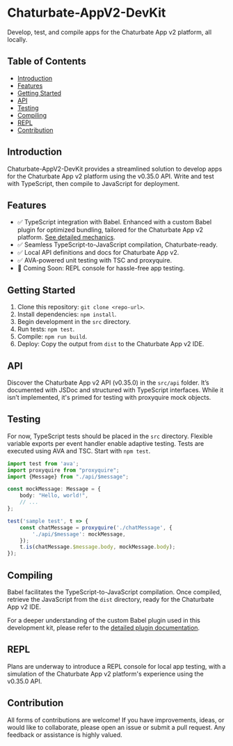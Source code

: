 # Chaturbate-AppV2-DevKit
Develop, test, and compile apps for the Chaturbate App v2 platform, all locally.

## Table of Contents
- [Introduction](#introduction)
- [Features](#features)
- [Getting Started](#getting-started)
- [API](#api)
- [Testing](#testing)
- [Compiling](#compiling)
- [REPL](#repl)
- [Contribution](#contribution)

## Introduction
Chaturbate-AppV2-DevKit provides a streamlined solution to develop apps for the Chaturbate App v2 platform using the v0.35.0 API. Write and test with TypeScript, then compile to JavaScript for deployment.

## Features
- ✅ TypeScript integration with Babel. Enhanced with a custom Babel plugin for optimized bundling, tailored for the Chaturbate App v2 platform. [See detailed mechanics](./PLUGIN-DOCS.md).
- ✅ Seamless TypeScript-to-JavaScript compilation, Chaturbate-ready.
- ✅ Local API definitions and docs for Chaturbate App v2.
- ✅ AVA-powered unit testing with TSC and proxyquire.
- 🔄 Coming Soon: REPL console for hassle-free app testing.

## Getting Started
1. Clone this repository: `git clone <repo-url>`.
2. Install dependencies: `npm install`.
3. Begin development in the `src` directory.
4. Run tests: `npm test`.
5. Compile: `npm run build`.
6. Deploy: Copy the output from `dist` to the Chaturbate App v2 IDE.

## API
Discover the Chaturbate App v2 API (v0.35.0) in the `src/api` folder. It’s documented with JSDoc and structured with TypeScript interfaces. While it isn’t implemented, it's primed for testing with proxyquire mock objects.

## Testing
For now, TypeScript tests should be placed in the `src` directory. Flexible variable exports per event handler enable adaptive testing. Tests are executed using AVA and TSC. Start with `npm test`.

```typescript
import test from 'ava';
import proxyquire from "proxyquire";
import {Message} from "./api/$message";

const mockMessage: Message = {
    body: "Hello, world!",
    // ...
};

test('sample test', t => {
    const chatMessage = proxyquire('./chatMessage', {
        './api/$message': mockMessage,
    });
    t.is(chatMessage.$message.body, mockMessage.body);
});
```

## Compiling
Babel facilitates the TypeScript-to-JavaScript compilation. Once compiled, retrieve the JavaScript from the `dist` directory, ready for the Chaturbate App v2 IDE.

For a deeper understanding of the custom Babel plugin used in this development kit, please refer to the [detailed plugin documentation](./PLUGIN-DOCS.md).

## REPL
Plans are underway to introduce a REPL console for local app testing, with a simulation of the Chaturbate App v2 platform's experience using the v0.35.0 API.

## Contribution
All forms of contributions are welcome! If you have improvements, ideas, or would like to collaborate, please open an issue or submit a pull request. Any feedback or assistance is highly valued.
